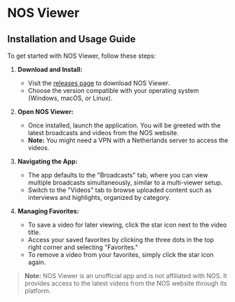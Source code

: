 # NOS Viewer

## Installation and Usage Guide

To get started with NOS Viewer, follow these steps:

1. **Download and Install:**
   - Visit the [releases page](https://github.com/JustJoostNL/NOS-Viewer/releases/latest) to download NOS Viewer.
   - Choose the version compatible with your operating system (Windows, macOS, or Linux).

2. **Open NOS Viewer:**
   - Once installed, launch the application. You will be greeted with the latest broadcasts and videos from the NOS website.
   - **Note:** You might need a VPN with a Netherlands server to access the videos.

3. **Navigating the App:**
   - The app defaults to the "Broadcasts" tab, where you can view multiple broadcasts simultaneously, similar to a multi-viewer setup.
   - Switch to the "Videos" tab to browse uploaded content such as interviews and highlights, organized by category.

4. **Managing Favorites:**
   - To save a video for later viewing, click the star icon next to the video title.
   - Access your saved favorites by clicking the three dots in the top right corner and selecting "Favorites."
   - To remove a video from your favorites, simply click the star icon again.

> **Note:** NOS Viewer is an unofficial app and is not affiliated with NOS. It provides access to the latest videos from the NOS website through its platform.
